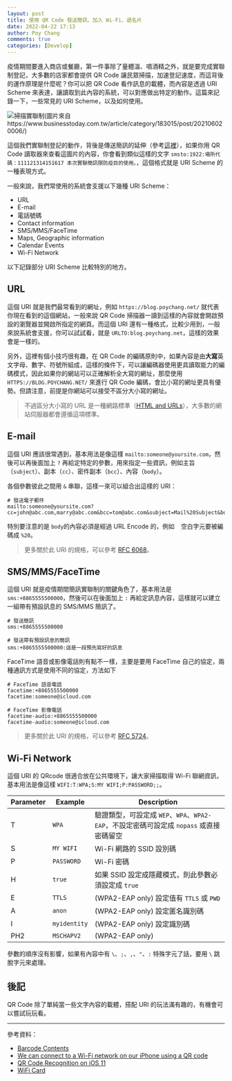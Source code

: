 ```yaml
---
layout: post
title: 使用 QR Code 發送簡訊、加入 Wi-Fi、遞名片
date: 2022-04-22 17:13
author: Poy Chang
comments: true
categories: [Develop]
---
```


疫情期間要進入商店或餐廳，第一件事除了量體溫、噴酒精之外，就是要完成實聯制登記，大多數的店家都會提供 QR Code 讓民眾掃描，加速登記速度，而這背後的運作原理是什麼呢？你可以把 QR Code 看作訊息的載體，而內容是透過 URI Scheme 來表達，讓讀取到此內容的系統，可以對應做出特定的動作。這篇來記錄一下，一些常見的 URI Scheme，以及如何使用。

![掃描實聯制(圖片來自 https://www.businesstoday.com.tw/article/category/183015/post/202106020006/)](https://i.imgur.com/cjev8Kl.png)

這個我們實聯制登記的動作，背後是傳送簡訊的延伸（參考[這裡](https://g0v.hackmd.io/@au/HkmyoS-Fu#%E9%96%8B%E7%99%BC%E8%80%85-QampA)），如果你用 QR Code 讀取器來查看這圖片的內容，你會看到類似這樣的文字 `smsto:1922:場所代碼：111121314151617 本次實聯簡訊限防疫目的使用。`，這個格式就是 URI Scheme 的一種表現方式。

一般來說，我們常使用的系統會支援以下幾種 URI Scheme：

- URL
- E-mail
- 電話號碼
- Contact information
- SMS/MMS/FaceTime
- Maps, Geographic information
- Calendar Events
- Wi-Fi Network

以下記錄部分 URI Scheme 比較特別的地方。

## URL

這個 URI 就是我們最常看到的網址，例如 `https://blog.poychang.net/` 就代表你現在看到的這個網站，一般來說 QR Code 掃描器一讀到這樣的內容就會開啟預設的瀏覽器並開啟所指定的網頁。而這個 URI 還有一種格式，比較少用到，一般來說系統會支援，你可以試試看，就是 `URLTO:blog.poychang.net`，這樣的效果會是一樣的。

另外，這裡有個小技巧很有趣，在 QR Code 的編碼原則中，如果內容是由**大寫**英文字母、數字、符號所組成，這樣的條件下，可以讓編碼器使用更具讀取能力的編碼模式，因此如果你的網站可以正確解析全大寫的網址，那麼使用 `HTTPS://BLOG.POYCHANG.NET/` 來進行 QR Code 編碼，會比小寫的網址更具有優勢。但請注意，前提是你網站可以接受不區分大小寫的網址。

>不過區分大小寫的 URL 是一種網路標準（[HTML and URLs](https://www.w3.org/TR/WD-html40-970708/htmlweb.html)），大多數的網站伺服器都會遵循這項標準。

## E-mail

這個 URI 應該很常遇到，基本用法是像這樣 `mailto:someone@yoursite.com`，然後可以再後面加上 `?` 再給定特定的參數，用來指定一些資訊，例如主旨（`subject`）、副本（`cc`）、密件副本（`bcc`）、內容（`body`）。

各個參數彼此之間用 `&` 串聯，這樣一來可以組合出這樣的 URI：

```
# 發送電子郵件
mailto:someone@yoursite.com?cc=john@abc.com,marry@abc.com&bcc=tom@abc.com&subject=Mail%20Subject&body=Here%20Is%20Mail%20Body.
```

特別要注意的是 `body`的內容必須是經過 URL Encode 的，例如 ` ` 空白字元要被編碼成 `%20`。

>更多關於此 URI 的規格，可以參考 [RFC 6068](https://tools.ietf.org/html/rfc6068)。

## SMS/MMS/FaceTime

這個 URI 就是疫情期間簡訊實聯制的關鍵角色了，基本用法是 `sms:+8865555500000`，然後可以在後面加上 `:` 再給定訊息內容，這樣就可以建立一組帶有預設訊息的 SMS/MMS 簡訊了。

```
# 發送簡訊
sms:+8865555500000

# 發送帶有預設訊息的簡訊
sms:+8865555500000:這是一段預先寫好的訊息
```

FaceTime 語音或影像電話則有點不一樣，主要是要用 FaceTime 自己的協定，兩種通訊方式是使用不同的協定，方法如下

```
# FaceTime 語音電話
facetime:+8865555500000
facetime:someone@icloud.com

# FaceTime 影像電話
facetime-audio:+8865555500000
facetime-audio:someone@icloud.com
```

>更多關於此 URI 的規格，可以參考 [RFC 5724](https://datatracker.ietf.org/doc/html/rfc5724)。

## Wi-Fi Network

這個 URI 的 QRcode 很適合放在公共環境下，讓大家掃描取得 Wi-Fi 聯網資訊，基本用法是像這樣 `WIFI:T:WPA;S:MY WIFI;P:PASSWORD;;`。

| Parameter | Example      | Description                                                                             |
| --------- | ------------ | --------------------------------------------------------------------------------------- |
| T         | `WPA`        | 驗證類型，可設定成 `WEP`、`WPA`、`WPA2-EAP`，不設定密碼可設定成 `nopass` 或直接密碼留空 |
| S         | `MY WIFI`    | Wi-Fi 網路的 SSID 設別碼                                                                |
| P         | `PASSWORD`   | Wi-Fi 密碼                                                                              |
| H         | `true`       | 如果 SSID 設定成隱藏模式，則此參數必須設定成 `true`                                     |
| E         | `TTLS`       | (WPA2-EAP only) 設定值有 `TTLS` 或 `PWD`                                                |
| A         | `anon`       | (WPA2-EAP only) 設定匿名識別碼                                                          |
| I         | `myidentity` | (WPA2-EAP only) 設定識別碼                                                              |
| PH2       | `MSCHAPV2`   | (WPA2-EAP only)                                                                         |

參數的順序沒有影響，如果有內容中有 `\`、`;`、`,`、`"`、`:` 特殊字元了話，要用 `\` 跳脫字元來處理。

## 後記

QR Code 除了單純當一些文字內容的載體，搭配 URI 的玩法滿有趣的，有機會可以嘗試玩玩看。

----------

參考資料：

* [Barcode Contents](https://github.com/zxing/zxing/wiki/Barcode-Contents)
* [We can connect to a Wi-Fi network on our iPhone using a QR code](https://medium.com/@jp_pancake/we-can-connect-to-a-wi-fi-network-on-our-iphone-with-qr-codes-e33d7e0f04b5)
* [QR Code Recognition on iOS 11](https://developer.apple.com/videos/play/tech-talks/206/)
* [WiFi Card](https://wificard.io/)
